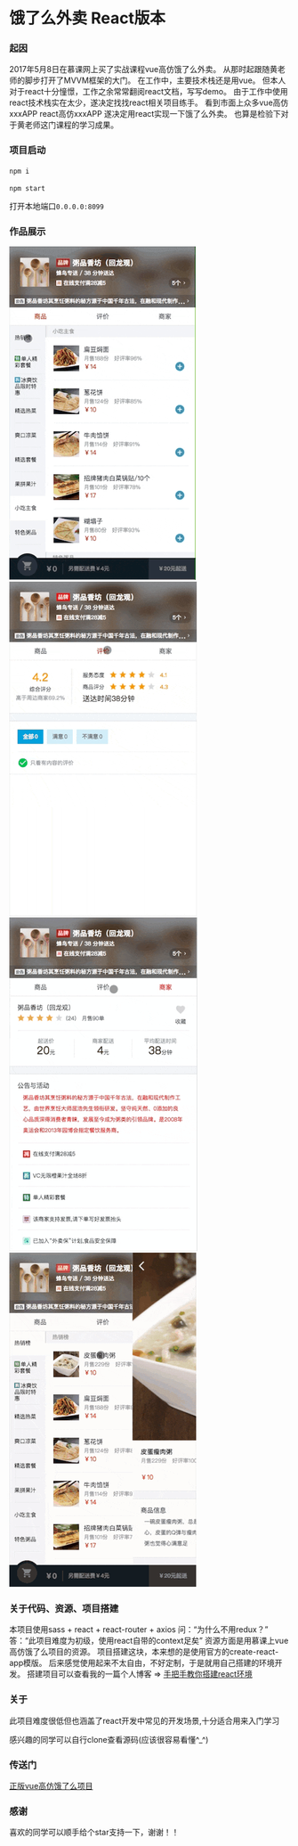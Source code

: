 # 饿了么外卖 React版本

### 起因

2017年5月8日在慕课网上买了实战课程vue高仿饿了么外卖。
从那时起跟随黄老师的脚步打开了MVVM框架的大门。
在工作中，主要技术栈还是用vue。
但本人对于react十分憧憬，工作之余常常翻阅react文档，写写demo。
由于工作中使用react技术栈实在太少，遂决定找找react相关项目练手。
看到市面上众多vue高仿xxxAPP  react高仿xxxAPP  遂决定用react实现一下饿了么外卖。
也算是检验下对于黄老师这门课程的学习成果。

### 项目启动

`npm i`

`npm start`

打开本地端口`0.0.0.0:8099`

### 作品展示

![img](./public/sell1.gif)
![img](./public/sell2.gif)
![img](./public/sell3.gif)
![img](./public/sell4.gif)

### 关于代码、资源、项目搭建

本项目使用sass + react + react-router + axios
问：“为什么不用redux？”
答：“此项目难度为初级，使用react自带的context足矣”
资源方面是用慕课上vue高仿饿了么项目的资源。
项目搭建这块，本来想的是使用官方的create-react-app模版。
后来感觉使用起来不太自由，不好定制，于是就用自己搭建的环境开发。
搭建项目可以查看我的一篇个人博客 => [手把手教你搭建react环境](https://segmentfault.com/a/1190000011824338)

### 关于
此项目难度很低但也涵盖了react开发中常见的开发场景,十分适合用来入门学习

感兴趣的同学可以自行clone查看源码(应该很容易看懂^_^)

### 传送门

[正版vue高仿饿了么项目](https://github.com/ustbhuangyi/vue-sell)

### 感谢

喜欢的同学可以顺手给个star支持一下，谢谢！！
